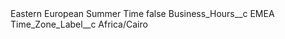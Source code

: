 <?xml version="1.0" encoding="UTF-8"?>
<CustomMetadata xmlns="http://soap.sforce.com/2006/04/metadata" xmlns:xsi="http://www.w3.org/2001/XMLSchema-instance" xmlns:xsd="http://www.w3.org/2001/XMLSchema">
    <label>Eastern European Summer Time</label>
    <protected>false</protected>
    <values>
        <field>Business_Hours__c</field>
        <value xsi:type="xsd:string">EMEA</value>
    </values>
    <values>
        <field>Time_Zone_Label__c</field>
        <value xsi:type="xsd:string">Africa/Cairo</value>
    </values>
</CustomMetadata>
